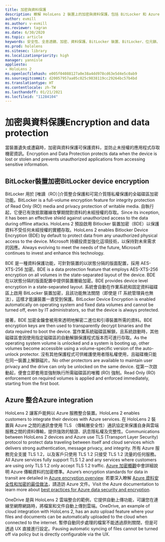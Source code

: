 ```yaml
---
title: 加密與資料保護
description: 瞭解 HoloLens 2 裝置上的加密與資料保護，包括 BitLocker 和 Azure 整合。
author: evmill
ms.author: v-evmill
ms.reviewer: tagran
ms.date: 6/30/2020
ms.topic: article
keywords: 安全性、全息透鏡、加密、資料保護、BitLocker 裝置、BitLocker、位元鎖、位元鎖加密、azure 整合
ms.prod: hololens
ms.sitesec: library
ms.localizationpriority: high
manager: yannisle
appliesto:
- HoloLens 2
ms.openlocfilehash: e005f04088127a0e38a4dd978cd63e5d4e5c0ab9
ms.sourcegitcommit: d20057957aa05c025c9838119cc29264bc57b4bd
ms.translationtype: HT
ms.contentlocale: zh-TW
ms.lasthandoff: 01/21/2021
ms.locfileid: "11284104"
---
```

# <span data-ttu-id="d726e-104">加密與資料保護</span><span class="sxs-lookup"><span data-stu-id="d726e-104">Encryption and data protection</span></span>

<span data-ttu-id="d726e-105">當裝置遺失或遭竊時，加密與資料保護可保護資料，並防止未授權的應用程式存取機密資訊。</span><span class="sxs-lookup"><span data-stu-id="d726e-105">Encryption and Data Protection protects data when the device is lost or stolen and prevents unauthorized applications from accessing sensitive information.</span></span>

## <span data-ttu-id="d726e-106">BitLocker裝置加密</span><span class="sxs-lookup"><span data-stu-id="d726e-106">BitLocker device encryption</span></span>

<span data-ttu-id="d726e-107">BitLocker 用於 [唯讀（RO）]介質整合保護和可寫介質隱私權保護的全磁碟區加密功能。</span><span class="sxs-lookup"><span data-stu-id="d726e-107">BitLocker is a full-volume encryption feature for integrity protection of Read Only (RO) media and privacy protection of writable media.</span></span>  <span data-ttu-id="d726e-108">自執行起，它便已有效抵禦離線攻擊期間對資料的未經授權的存取。</span><span class="sxs-lookup"><span data-stu-id="d726e-108">Since its inception, it has been an effective shield against unauthorized access to the data during offline attacks.</span></span> <span data-ttu-id="d726e-109">HoloLens 2 預設啟用 Bitlocker 裝置加密（BDE）以保護資料不受任何未經授權的實體存取。</span><span class="sxs-lookup"><span data-stu-id="d726e-109">HoloLens 2 enables Bitlocker Device Encryption (BDE) by default to protect data from any unauthorized physical access to the device.</span></span> <span data-ttu-id="d726e-110">Microsoft 持續投資並強化這項技術，以保持對未來需求的因應。</span><span class="sxs-lookup"><span data-stu-id="d726e-110">Always evolving to meet the needs of the future, Microsoft continues to invest and enhance this technology.</span></span>

<span data-ttu-id="d726e-111">BDE 是一種資料保護功能，可針對裝置的以狀態分隔的版面配置，採用 AES-XTS-256 加密。</span><span class="sxs-lookup"><span data-stu-id="d726e-111">BDE is a data protection feature that employs AES-XTS-256 encryption on all volumes in the state-separated layout of the device.</span></span> <span data-ttu-id="d726e-112">BDE 在以狀態分隔的版面配置中提供裝置層級加密。</span><span class="sxs-lookup"><span data-stu-id="d726e-112">BDE provides device level encryption in a state-separated layout.</span></span> <span data-ttu-id="d726e-113">系統會自動在作業系統和固定資料磁碟區上啟用 BitLocker 裝置加密，且該功能無法關閉（即使是 IT 系統管理員也無法），這樣才能讓裝置一直受到保護。</span><span class="sxs-lookup"><span data-stu-id="d726e-113">BitLocker Device Encryption is enabled automatically on operating system and fixed data volumes and cannot be turned off, even by IT administrators, so that the device is always protected.</span></span>

<span data-ttu-id="d726e-114">接著，BDE 加密金鑰會被用來透明地解密二進位和引導裝置所需的資料。</span><span class="sxs-lookup"><span data-stu-id="d726e-114">BDE encryption keys are then used to transparently decrypt binaries and the data required to boot the device.</span></span> <span data-ttu-id="d726e-115">當作業系統磁碟區解鎖，且系統啟動時，其他磁碟區會因使用指定磁碟區的自動解鎖保護程式版本而可進行存取。</span><span class="sxs-lookup"><span data-stu-id="d726e-115">As the operating system volume is unlocked and a system is booting up, other volumes become accessible using a volume-specific version of the auto-unlock protector.</span></span> <span data-ttu-id="d726e-116">沒有其他保護程式可供維護使用者隱私權使用，且磁碟機只能在同一裝置上解鎖磁片。</span><span class="sxs-lookup"><span data-stu-id="d726e-116">No other protectors are available to maintain user privacy and the drive can only be unlocked on the same device.</span></span> <span data-ttu-id="d726e-117">從第一次啟動起，便會立即套用並強制執行所需磁碟區的唯獨 (RO) 強制。</span><span class="sxs-lookup"><span data-stu-id="d726e-117">Read Only (RO) enforcement on required volumes is applied and enforced immediately, starting from the first boot.</span></span>

## <span data-ttu-id="d726e-118">Azure 整合</span><span class="sxs-lookup"><span data-stu-id="d726e-118">Azure integration</span></span> 

<span data-ttu-id="d726e-119">HoloLens 2 讓客戶能夠以 Azure 服務整合裝置。</span><span class="sxs-lookup"><span data-stu-id="d726e-119">HoloLens 2 enables customers to integrate their devices with Azure services.</span></span> <span data-ttu-id="d726e-120">在 HoloLens 2 裝置與 Azure 之間的通訊會使用 TLS （傳輸層安全性）通訊協定來保護自身與雲端服務之間的資料傳輸，提供強效的驗證、訊息隱私權及完整性。</span><span class="sxs-lookup"><span data-stu-id="d726e-120">Communications between HoloLens 2 devices and Azure use TLS (Transport Layer Security) protocol to protect data traveling between itself and cloud services which delivers strong authentication, message privacy, and integrity.</span></span> <span data-ttu-id="d726e-121">所有 Azure 服務完全支援 TLS 1.2，以及客戶只使用 TLS 1.2 只接受 TLS 1.2 流量的任何服務。</span><span class="sxs-lookup"><span data-stu-id="d726e-121">All Azure services fully support TLS 1.2 and any services where customers are using only TLS 1.2 only accept TLS 1.2 traffic.</span></span> <span data-ttu-id="d726e-122">[Azure 加密概觀](https://docs.microsoft.com/azure/security/fundamentals/encryption-overview)中會詳細說明 Azure 傳輸資料的加密標準。</span><span class="sxs-lookup"><span data-stu-id="d726e-122">Azure’s encryption standards for data in transit are detailed in [Azure encryption overview](https://docs.microsoft.com/azure/security/fundamentals/encryption-overview).</span></span> <span data-ttu-id="d726e-123">若要深入瞭解 [Azure 資料安全性和加密的最佳做法](https://docs.microsoft.com/azure/security/fundamentals/data-encryption-best-practices)，請造訪 Azure 文件。</span><span class="sxs-lookup"><span data-stu-id="d726e-123">Visit the Azure documentation to learn more about [best practices for Azure data security and encryption](https://docs.microsoft.com/azure/security/fundamentals/data-encryption-best-practices).</span></span> 

<span data-ttu-id="d726e-124">OneDrive 是與 HoloLens 2 雲端整合的範例，它提供自動上傳功能，可讓您在連線至網際網路時，將檔案和文件自動上傳到雲端。</span><span class="sxs-lookup"><span data-stu-id="d726e-124">OneDrive, an example of cloud integration with HoloLens 2, has an auto upload feature where your files and documents can be automatically uploaded to the cloud when connected to the internet.</span></span> <span data-ttu-id="d726e-125">暫停自動同步處理的檔案不能透過原則關閉，但是可透過 UX 直接進行設定。</span><span class="sxs-lookup"><span data-stu-id="d726e-125">Pausing automatic syncing of files cannot be turned off via policy but is directly configurable via the UX.</span></span> 
